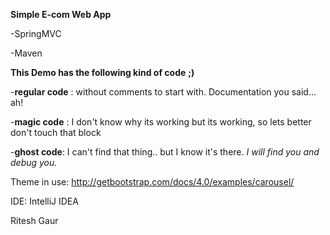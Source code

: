 **Simple E-com Web App**



-SpringMVC

-Maven

**This Demo has the following kind of code** **;)**

-**regular code** : without comments to start with. Documentation you said… ah! 

-**magic code** : I don't know why its working but its working, so lets better don't touch that block 

-**ghost code**: I can't find that thing.. but I know it's there. *I will find you and debug you.*





Theme in use: http://getbootstrap.com/docs/4.0/examples/carousel/

IDE: IntelliJ IDEA 







Ritesh Gaur
